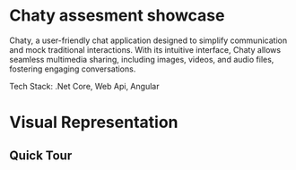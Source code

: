 # Chaty assesment showcase

Chaty, a user-friendly chat application designed to simplify communication and mock traditional interactions. With its intuitive interface,
Chaty allows seamless multimedia sharing, including images, videos, and audio files, fostering engaging conversations.

Tech Stack: .Net Core, Web Api, Angular

# Visual Representation




## Quick Tour





